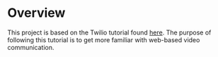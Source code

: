 # Overview

This project is based on the Twilio tutorial found [here](https://www.twilio.com/blog/build-video-chat-application-python-javascript-twilio-programmable-video).  The purpose of following this tutorial is to get more familiar with web-based video communication.
